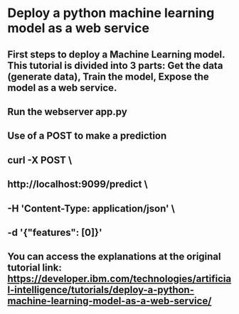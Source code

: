 # Deploy a python machine learning model as a web service
## First steps to deploy a Machine Learning model. This tutorial is divided into 3 parts: Get the data (generate data), Train the model, Expose the model as a web service.

## Run the webserver app.py
## Use of a POST to make a prediction
##  curl -X POST \
##   http://localhost:9099/predict \
##   -H 'Content-Type: application/json' \
##   -d '{"features": [0]}'

## You can access the explanations at the original tutorial link: https://developer.ibm.com/technologies/artificial-intelligence/tutorials/deploy-a-python-machine-learning-model-as-a-web-service/